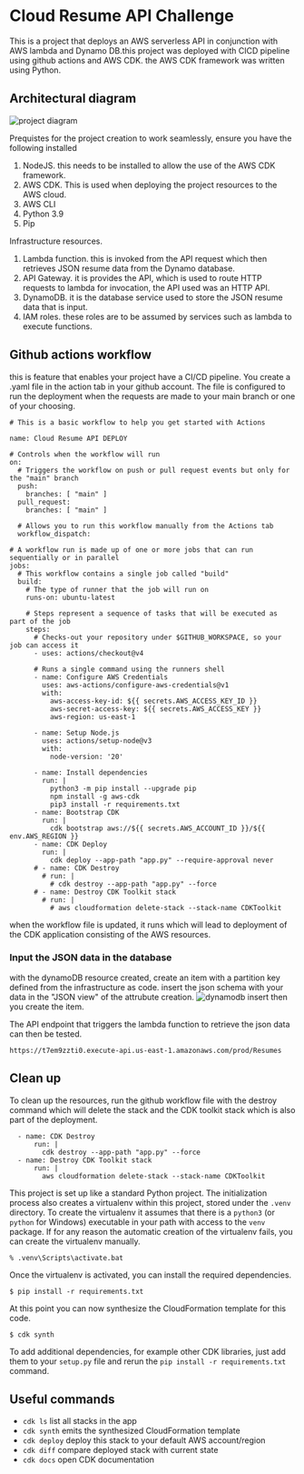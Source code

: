 
# Cloud Resume API Challenge

This is a project that deploys an AWS serverless API in conjunction with AWS lambda and Dynamo DB.this project was deployed with CICD pipeline using github actions and AWS CDK. the AWS CDK framework was written using Python.

## Architectural diagram
![project diagram](https://github.com/user-attachments/assets/9e94815c-42e0-4e54-b3fb-4941585be00e)

Prequistes
for the project creation to work seamlessly, ensure you have the following installed
1. NodeJS. this needs to be installed to allow the use of the AWS CDK framework.
2. AWS CDK. This is used when deploying the project resources to the AWS cloud.
3. AWS CLI
4. Python 3.9
5. Pip

Infrastructure resources.
1. Lambda function. this is invoked from the API request which then retrieves JSON resume data from the Dynamo database.
2. API Gateway. it is provides the API, which is used to route HTTP requests to lambda for invocation, the API used was an HTTP API.
3. DynamoDB. it is the database service used to store the JSON resume data that is input.
4. IAM roles. these roles are to be assumed by services such as lambda to execute functions.
## Github actions workflow
this is feature that enables your project have a CI/CD pipeline. You create a .yaml file in the action tab in your github account. The file is configured to run the deployment when the requests are made to your main branch or one of your choosing.
```
# This is a basic workflow to help you get started with Actions

name: Cloud Resume API DEPLOY

# Controls when the workflow will run
on:
  # Triggers the workflow on push or pull request events but only for the "main" branch
  push:
    branches: [ "main" ]
  pull_request:
    branches: [ "main" ]

  # Allows you to run this workflow manually from the Actions tab
  workflow_dispatch:

# A workflow run is made up of one or more jobs that can run sequentially or in parallel
jobs:
  # This workflow contains a single job called "build"
  build:
    # The type of runner that the job will run on
    runs-on: ubuntu-latest

    # Steps represent a sequence of tasks that will be executed as part of the job
    steps:
      # Checks-out your repository under $GITHUB_WORKSPACE, so your job can access it
      - uses: actions/checkout@v4

      # Runs a single command using the runners shell
      - name: Configure AWS Credentials
        uses: aws-actions/configure-aws-credentials@v1
        with:
          aws-access-key-id: ${{ secrets.AWS_ACCESS_KEY_ID }}
          aws-secret-access-key: ${{ secrets.AWS_ACCESS_KEY }}
          aws-region: us-east-1
          
      - name: Setup Node.js
        uses: actions/setup-node@v3
        with:
          node-version: '20'

      - name: Install dependencies
        run: |
          python3 -m pip install --upgrade pip
          npm install -g aws-cdk
          pip3 install -r requirements.txt
      - name: Bootstrap CDK
        run: |
          cdk bootstrap aws://${{ secrets.AWS_ACCOUNT_ID }}/${{ env.AWS_REGION }}
      - name: CDK Deploy
        run: |
          cdk deploy --app-path "app.py" --require-approval never
      # - name: CDK Destroy
        # run: |
          # cdk destroy --app-path "app.py" --force
      # - name: Destroy CDK Toolkit stack
        # run: |
          # aws cloudformation delete-stack --stack-name CDKToolkit
```
when the workflow file is updated, it runs which will lead to deployment of the CDK application consisting of the AWS resources.
### Input the JSON data in the database
with the dynamoDB resource created, create an item with a partition key defined from the infrastructure as code. insert the json schema with your data in the "JSON view" of the attrubute creation.
![dynamodb insert](https://github.com/user-attachments/assets/b2c5e54d-2c9e-4b9d-9387-e991ee28e384)
then you create the item.

The API endpoint that triggers the lambda function to retrieve the json data can then be tested.
```
https://t7em9zzti0.execute-api.us-east-1.amazonaws.com/prod/Resumes
```

## Clean up 
To clean up the resources, run the github workflow file  with the destroy command which will delete the stack and the CDK toolkit stack which is also part of the deployment.
```
  - name: CDK Destroy
      run: |
        cdk destroy --app-path "app.py" --force
  - name: Destroy CDK Toolkit stack
      run: |
        aws cloudformation delete-stack --stack-name CDKToolkit
```

This project is set up like a standard Python project.  The initialization
process also creates a virtualenv within this project, stored under the `.venv`
directory.  To create the virtualenv it assumes that there is a `python3`
(or `python` for Windows) executable in your path with access to the `venv`
package. If for any reason the automatic creation of the virtualenv fails,
you can create the virtualenv manually.



```
% .venv\Scripts\activate.bat
```

Once the virtualenv is activated, you can install the required dependencies.

```
$ pip install -r requirements.txt
```

At this point you can now synthesize the CloudFormation template for this code.

```
$ cdk synth
```

To add additional dependencies, for example other CDK libraries, just add
them to your `setup.py` file and rerun the `pip install -r requirements.txt`
command.

## Useful commands

 * `cdk ls`          list all stacks in the app
 * `cdk synth`       emits the synthesized CloudFormation template
 * `cdk deploy`      deploy this stack to your default AWS account/region
 * `cdk diff`        compare deployed stack with current state
 * `cdk docs`        open CDK documentation


